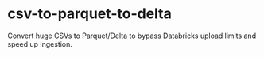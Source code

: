 # csv-to-parquet-to-delta
Convert huge CSVs to Parquet/Delta to bypass Databricks upload limits and speed up ingestion.

